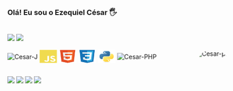 ###  Olá! Eu sou o Ezequiel César 🖐️  

<div style="display: inline_block"><br>
<img height="180em" src= "https://github-readme-stats.vercel.app/api?username=TheC-br&show_icons=true&theme=gruvbox&count_private=true"/>
<img height="180em" src= "https://github-readme-stats.vercel.app/api/top-langs/?username=TheC-br&layout=compact&langs_count=16&theme=gruvbox"/>
</div>

<div style="display: inline_block"><br>
  <img align="center" alt="Cesar-J" height="30" width="40" src="https://cdn.jsdelivr.net/gh/devicons/devicon/icons/java/java-original-wordmark.svg">
  <img align="center" alt="Cesar-Js" height="30" width="40" src="https://raw.githubusercontent.com/devicons/devicon/master/icons/javascript/javascript-plain.svg">
  <img align="center" alt="Cesar-HTML" height="30" width="40" src="https://raw.githubusercontent.com/devicons/devicon/master/icons/html5/html5-original.svg">
  <img align="center" alt="Cesar-CSS" height="30" width="40" src="https://raw.githubusercontent.com/devicons/devicon/master/icons/css3/css3-original.svg">
  <img align="center" alt="Cesar-Python" height="30" width="40" src="https://raw.githubusercontent.com/devicons/devicon/master/icons/python/python-original.svg">
  <img align="center" alt="Cesar-PHP" height="30" width="40" src="https://cdn.jsdelivr.net/gh/devicons/devicon/icons/php/php-original.svg" />
  <img align="right" alt="Cesar-pic" height="150" style="border-radius:50px;" src="https://i.imgur.com/WYOcTrd.png">
 </div>

 ##
 
<div> 
 	<a href="https://www.twitch.tv/froonos20" target="_blank"><img src="https://img.shields.io/badge/Twitch-9146FF?style=for-the-badge&logo=twitch&logoColor=white" target="_blank"></a>
 <a href="Discord" target="_blank"><img src="https://img.shields.io/badge/Discord-7289DA?style=for-the-badge&logo=discord&logoColor=white" target="_blank"></a> 
  <a href = "mailto:ezequielcesar04@gmail.com"><img src="https://img.shields.io/badge/-Gmail-%23333?style=for-the-badge&logo=gmail&logoColor=white" target="_blank"></a>
  <a href="linkedin" target="_blank"><img src="https://img.shields.io/badge/-LinkedIn-%230077B5?style=for-the-badge&logo=linkedin&logoColor=white" target="_blank"></a> 
 </div>
